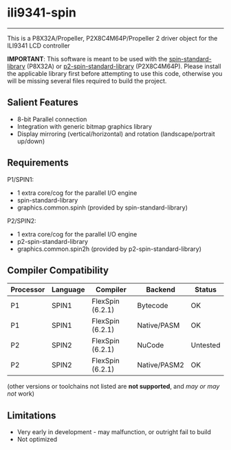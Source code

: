 # ili9341-spin 
--------------

This is a P8X32A/Propeller, P2X8C4M64P/Propeller 2 driver object for the ILI9341 LCD controller

**IMPORTANT**: This software is meant to be used with the [spin-standard-library](https://github.com/avsa242/spin-standard-library) (P8X32A) or [p2-spin-standard-library](https://github.com/avsa242/p2-spin-standard-library) (P2X8C4M64P). Please install the applicable library first before attempting to use this code, otherwise you will be missing several files required to build the project.

## Salient Features

* 8-bit Parallel connection
* Integration with generic bitmap graphics library
* Display mirroring (vertical/horizontal) and rotation (landscape/portrait up/down)


## Requirements

P1/SPIN1:
* 1 extra core/cog for the parallel I/O engine
* spin-standard-library
* graphics.common.spinh (provided by spin-standard-library)

P2/SPIN2:
* 1 extra core/cog for the parallel I/O engine
* p2-spin-standard-library
* graphics.common.spin2h (provided by p2-spin-standard-library)


## Compiler Compatibility

| Processor | Language | Compiler               | Backend      | Status                |
|-----------|----------|------------------------|--------------|-----------------------|
| P1        | SPIN1    | FlexSpin (6.2.1)       | Bytecode     | OK                    |
| P1        | SPIN1    | FlexSpin (6.2.1)       | Native/PASM  | OK                    |
| P2        | SPIN2    | FlexSpin (6.2.1)       | NuCode       | Untested              |
| P2        | SPIN2    | FlexSpin (6.2.1)       | Native/PASM2 | OK                    |

(other versions or toolchains not listed are __not supported__, and _may or may not_ work)


## Limitations

* Very early in development - may malfunction, or outright fail to build
* Not optimized

